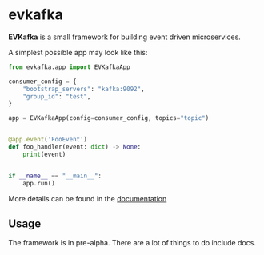 # evkafka

**EVKafka** is a small framework for building event driven microservices.

A simplest possible app may look like this:

```python
from evkafka.app import EVKafkaApp

consumer_config = {
    "bootstrap_servers": "kafka:9092",
    "group_id": "test",
}

app = EVKafkaApp(config=consumer_config, topics="topic")


@app.event('FooEvent')
def foo_handler(event: dict) -> None:
    print(event)


if __name__ == "__main__":
    app.run()
```

More details can be found in the [documentation](https://evkafka.readthedocs.io/)
## Usage

The framework is in pre-alpha. There are a lot of things to do include docs.

